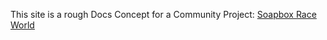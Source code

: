 This site is a rough Docs Concept for a Community Project: [Soapbox Race World](https://github.com/SoapboxRaceWorld)
